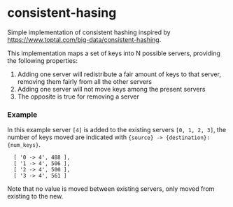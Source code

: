 # consistent-hasing

Simple implementation of consistent hashing inspired by https://www.toptal.com/big-data/consistent-hashing.

This implementation maps a set of keys into N possible servers, providing the following properties:
1. Adding one server will redistribute a fair amount of keys to that server, removing them fairly from all the other servers
2. Adding one server will not move keys among the present servers
3. The opposite is true for removing a server


### Example

In this example server `[4]` is added to the existing servers `[0, 1, 2, 3]`, the number of keys moved are indicated with `{source} -> {destination}: {num_keys}`.
```
  [ '0 -> 4', 488 ],
  [ '1 -> 4', 506 ],
  [ '2 -> 4', 500 ],
  [ '3 -> 4', 561 ]
```
Note that no value is moved between existing servers, only moved from existing to the new.